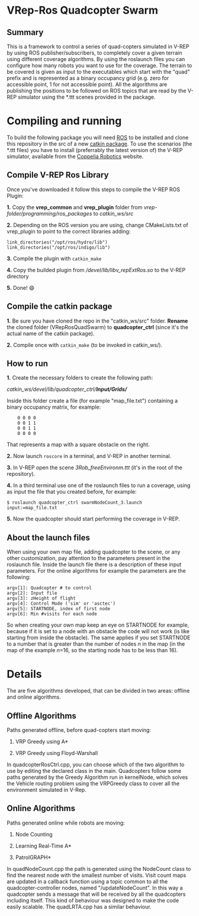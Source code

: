 VRep-Ros Quadcopter Swarm
=========================


Summary
-------

This is a framework to control a series of quad-copters simulated in V-REP by using ROS publisher/subscribers, to completely cover a given terrain using different coverage algorithms. By using the roslaunch files you can configure how many robots you want to use for the coverage.
The terrain to be covered is given as input to the executables which start with the "quad" prefix and is represented as a binary occupancy grid (e.g. zero for accessible point, 1 for not accessible point).
All the algorithms are publishing the positions to be followed on ROS topics that are read by the V-REP simulator using the *.ttt scenes provided in the package.

Compiling and running
=====================

To build the following package you will need [ROS](http://wiki.ros.org/ROS) to be installed and clone this repository in the src of a new [catkin package](http://wiki.ros.org/ROS/Tutorials/catkin/CreatingPackage).
To use the scenarios (the *.ttt files) you have to install (preferrably the latest version of) the V-REP simulator, available from the [Coppelia Robotics](http://www.coppeliarobotics.com/) website.

Compile V-REP Ros Library
-------------------------
Once you've downloaded it follow this steps to compile the V-REP ROS Plugin:

**1.** Copy the **vrep_common** and **vrep_plugin** folder from *vrep-folder/programming/ros_packages* to *catkin_ws/src*

**2.** Depending on the ROS version you are using, change CMakeLists.txt of vrep_plugin to point to the correct libraries adding:
```
link_directories("/opt/ros/hydro/lib")
link_directories("/opt/ros/indigo/lib")
```

**3.** Compile the plugin with `catkin_make`

**4.** Copy the builded plugin from */devel/lib/libv_repExtRos.so* to the V-REP directory

**5.** Done! :smile:

Compile the catkin package
--------------------------
**1.** Be sure you have cloned the repo in the "catkin_ws/src" folder. **Rename** the cloned folder (VRepRosQuadSwarm) to **quadcopter_ctrl** (since it's the actual name of the catkin package).

**2.** Compile once with `catkin_make` (to be invoked in catkin_ws/).

How to run
----------

**1.** Create the necessary folders to create the following path:

*catkin_ws/devel/lib/quadcopter_ctrl/<b>Input/Grids/</b>*
     
Inside this folder create a file (for example "map_file.txt") containing a binary occupancy matrix, for example:
```
    0 0 0 0 
    0 0 1 1
    0 0 1 1
    0 0 0 0
```
That represents a map with a square obstacle on the right.

**2.** Now launch `roscore` in a terminal, and V-REP in another terminal.

**3.** In V-REP open the scene *3Rob_freeEnvironm.ttt* (it's in the root of the repository).

**4.** In a third terminal use one of the roslaunch files to run a coverage, using as input the file that you created before, for example:
```
$ roslaunch quadcopter_ctrl swarmNodeCount_3.launch input:=map_file.txt
```

**5.** Now the quadcopter should start performing the coverage in V-REP.

About the launch files
----------------------
When using your own map file, adding quadcopter to the scene, or any other customization, pay attention to the parameters present in the roslaunch file. Inside the launch file there is a description of these input parameters. For the online algorithms for example the parameters are the following:

```
argv[1]: Quadcopter # to control
argv[2]: Input file
argv[3]: zHeight of flight
argv[4]: Control Mode ('sim' or 'asctec')
argv[5]: STARTNODE, index of first node
argv[6]: Min #visits for each node
```

So when creating your own map keep an eye on STARTNODE for example, because if it is set to a node with an obstacle the code will not work (is like starting from inside the obstacle). The same applies if you set STARTNODE to a number that is greater than the number of nodes *n* in the map (in the map of the example *n*=16, so the starting node has to be less than 16).

Details
=======

The are five algorithms developed, that can be divided in two areas: offline and online algorithms.


Offline Algorithms
------------------

Paths generated offline, before quad-copters start moving:

1. VRP Greedy using A*

2. VRP Greedy using Floyd-Warshall


In quadcopterRosCtrl.cpp, you can choose which of the two algorithm to use by editing the declared class in the main. Quadcopters follow some paths generated by the Greedy Algorithm run in kernelNode, which solves the Vehicle routing problem using the VRPGreedy class to cover all the environment simulated in V-Rep.


Online Algorithms
-----------------

Paths generated online while robots are moving:

1. Node Counting

2. Learning Real-Time A*

3. PatrolGRAPH*


In quadNodeCount.cpp the path is generated using the NodeCount class to find the nearest node with the smallest number of visits. Visit count maps are updated in a callback function using a topic common to all the quadcopter-controller nodes, named "/updateNodeCount". In this way a quadcopter sends a message that will be received by all the quadcopters including itself. This kind of behaviour was designed to make the code easily scalable. The quadLRTA.cpp has a similar behaviour.


